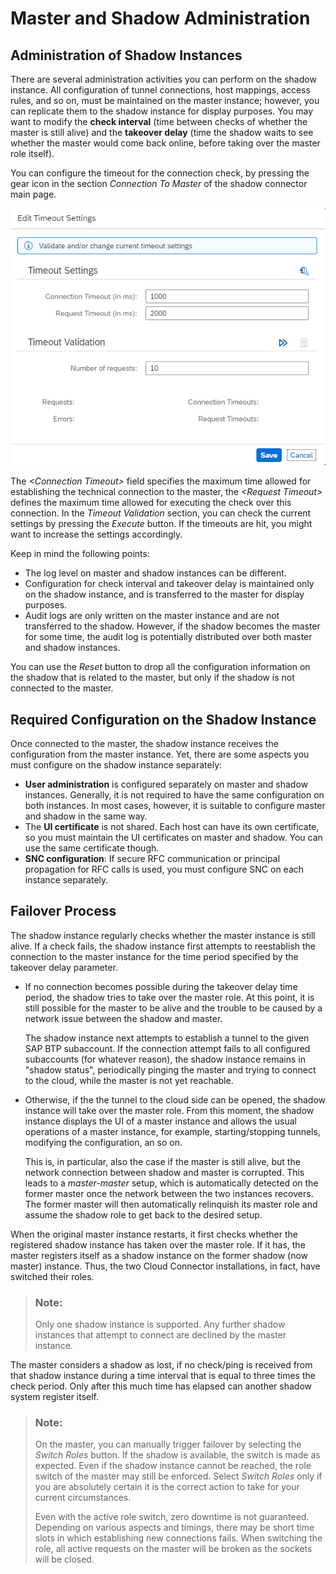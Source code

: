 <!-- loio7f57de170fbd4405ab485880772af1f1 -->

# Master and Shadow Administration



## Administration of Shadow Instances

There are several administration activities you can perform on the shadow instance. All configuration of tunnel connections, host mappings, access rules, and so on, must be maintained on the master instance; however, you can replicate them to the shadow instance for display purposes. You may want to modify the **check interval** \(time between checks of whether the master is still alive\) and the **takeover delay** \(time the shadow waits to see whether the master would come back online, before taking over the master role itself\).

You can configure the timeout for the connection check, by pressing the gear icon in the section *Connection To Master* of the shadow connector main page.

![](images/SCC_HA_-_Shadow_TimoutSettings_355ae0c.png)

The *<Connection Timeout\>* field specifies the maximum time allowed for establishing the technical connection to the master, the *<Request Timeout\>* defines the maximum time allowed for executing the check over this connection. In the *Timeout Validation* section, you can check the current settings by pressing the *Execute* button. If the timeouts are hit, you might want to increase the settings accordingly.

Keep in mind the following points:

-   The log level on master and shadow instances can be different.
-   Configuration for check interval and takeover delay is maintained only on the shadow instance, and is transferred to the master for display purposes.
-   Audit logs are only written on the master instance and are not transferred to the shadow. However, if the shadow becomes the master for some time, the audit log is potentially distributed over both master and shadow instances.

You can use the *Reset* button to drop all the configuration information on the shadow that is related to the master, but only if the shadow is not connected to the master.



<a name="loio7f57de170fbd4405ab485880772af1f1__section_gpl_5vr_v4b"/>

## Required Configuration on the Shadow Instance

Once connected to the master, the shadow instance receives the configuration from the master instance. Yet, there are some aspects you must configure on the shadow instance separately:

-   **User administration** is configured separately on master and shadow instances. Generally, it is not required to have the same configuration on both instances. In most cases, however, it is suitable to configure master and shadow in the same way.
-   The **UI certificate** is not shared. Each host can have its own certificate, so you must maintain the UI certificates on master and shadow. You can use the same certificate though.
-   **SNC configuration**: If secure RFC communication or principal propagation for RFC calls is used, you must configure SNC on each instance separately.



## Failover Process

The shadow instance regularly checks whether the master instance is still alive. If a check fails, the shadow instance first attempts to reestablish the connection to the master instance for the time period specified by the takeover delay parameter.

-   If no connection becomes possible during the takeover delay time period, the shadow tries to take over the master role. At this point, it is still possible for the master to be alive and the trouble to be caused by a network issue between the shadow and master.

    The shadow instance next attempts to establish a tunnel to the given SAP BTP subaccount. If the connection attempt fails to all configured subaccounts \(for whatever reason\), the shadow instance remains in "shadow status", periodically pinging the master and trying to connect to the cloud, while the master is not yet reachable.

-   Otherwise, if the the tunnel to the cloud side can be opened, the shadow instance will take over the master role. From this moment, the shadow instance displays the UI of a master instance and allows the usual operations of a master instance, for example, starting/stopping tunnels, modifying the configuration, an so on.

    This is, in particular, also the case if the master is still alive, but the network connection between shadow and master is corrupted. This leads to a *master-master* setup, which is automatically detected on the former master once the network between the two instances recovers. The former master will then automatically relinquish its master role and assume the shadow role to get back to the desired setup.


When the original master instance restarts, it first checks whether the registered shadow instance has taken over the master role. If it has, the master registers itself as a shadow instance on the former shadow \(now master\) instance. Thus, the two Cloud Connector installations, in fact, have switched their roles.

> ### Note:  
> Only one shadow instance is supported. Any further shadow instances that attempt to connect are declined by the master instance.

The master considers a shadow as lost, if no check/ping is received from that shadow instance during a time interval that is equal to three times the check period. Only after this much time has elapsed can another shadow system register itself.

> ### Note:  
> On the master, you can manually trigger failover by selecting the *Switch Roles* button. If the shadow is available, the switch is made as expected. Even if the shadow instance cannot be reached, the role switch of the master may still be enforced. Select *Switch Roles* only if you are absolutely certain it is the correct action to take for your current circumstances.
> 
> Even with the active role switch, zero downtime is not guaranteed. Depending on various aspects and timings, there may be short time slots in which establishing new connections fails. When switching the role, all active requests on the master will be broken as the sockets will be closed.

